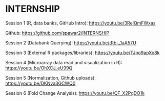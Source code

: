 # INTERNSHIP

Session 1 (R, data banks, GitHub Intro): https://youtu.be/3ReIQmFWxas

Github: https://github.com/spawar2/INTERNSHIP

Session 2 (Databank Querying): https://youtu.be/tRb-_1aA57U

Session 3 (External R packages/libraries): https://youtu.be/TJpo9apXo8k

Session 4 (Microarray data read and visualization in R): https://youtu.be/OhXCJ_eU99Q

Session 5 (Normalization, Github uploads): https://youtu.be/DKNva3GCWQ0

Session 6 (Fold Change Analysis): https://youtu.be/QF_X2PqDO1k
